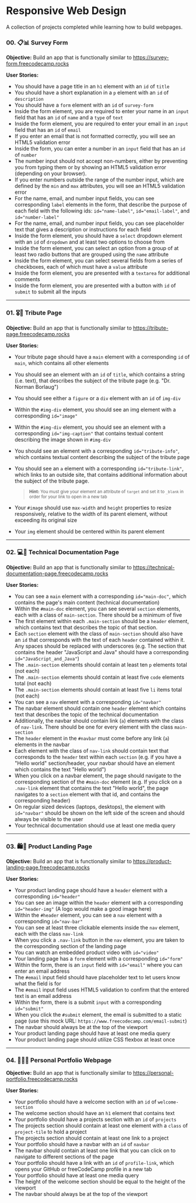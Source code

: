 # Responsive Web Design

A collection of projects completed while learning how to build webpages.

### 00. :clipboard::bar_chart: Survey Form

**Objective:** Build an app that is functionally similar to https://survey-form.freecodecamp.rocks

**User Stories:**

- You should have a page title in an `h1` element with an `id` of `title`
- You should have a short explanation in a `p` element with an `id` of `description`
- You should have a `form` element with an `id` of `survey-form`
- Inside the form element, you are required to enter your name in an `input` field that has an `id` of `name` and a `type` of `text`
- Inside the form element, you are required to enter your email in an `input` field that has an `id` of `email`
- If you enter an email that is not formatted correctly, you will see an HTML5 validation error
- Inside the form, you can enter a number in an `input` field that has an `id` of `number`
- The number input should not accept non-numbers, either by preventing you from typing them or by showing an HTML5 validation error (depending on your browser).
- If you enter numbers outside the range of the number input, which are defined by the `min` and `max` attributes, you will see an HTML5 validation error
- For the name, email, and number input fields, you can see corresponding `label` elements in the form, that describe the purpose of each field with the following ids: `id="name-label"`, `id="email-label"`, and `id="number-label"`
- For the name, email, and number input fields, you can see placeholder text that gives a description or instructions for each field
- Inside the form element, you should have a `select` dropdown element with an `id` of `dropdown` and at least two options to choose from
- Inside the form element, you can select an option from a group of at least two radio buttons that are grouped using the `name` attribute
- Inside the form element, you can select several fields from a series of checkboxes, each of which must have a `value` attribute
- Inside the form element, you are presented with a `textarea` for additional comments
- Inside the form element, you are presented with a button with `id` of `submit` to submit all the inputs

___

### 01. :medal_military::handshake: Tribute Page

**Objective:** Build an app that is functionally similar to https://tribute-page.freecodecamp.rocks

**User Stories:**

- Your tribute page should have a `main` element with a corresponding `id` of `main`, which contains all other elements
- You should see an element with an `id` of `title`, which contains a string (i.e. text), that describes the subject of the tribute page (e.g. "Dr. Norman Borlaug")
- You should see either a `figure` or a `div` element with an `id` of `img-div`
- Within the `#img-div` element, you should see an img element with a corresponding `id="image"`
- Within the `#img-div` element, you should see an element with a corresponding `id="img-caption"` that contains textual content describing the image shown in `#img-div`
- You should see an element with a corresponding `id="tribute-info"`, which contains textual content describing the subject of the tribute page
- You should see an `a` element with a corresponding `id="tribute-link"`, which links to an outside site, that contains additional information about the subject of the tribute page.
    
  > <sub>**Hint:** You must give your element an attribute of `target` and set it to `_blank` in order for your link to open in a new tab</sub>

- Your `#image` should use `max-width` and `height` properties to resize responsively, relative to the width of its parent element, without exceeding its original size
- Your `img` element should be centered within its parent element

---

### 02. :computer::blue_book: Technical Documentation Page

**Objective:** Build an app that is functionally similar to https://technical-documentation-page.freecodecamp.rocks

**User Stories:**

- You can see a `main` element with a corresponding `id="main-doc"`, which contains the page's main content (technical documentation)
- Within the `#main-doc` element, you can see several `section` elements, each with a class of `main-section`. There should be a minimum of five
- The first element within each `.main-section` should be a `header` element, which contains text that describes the topic of that section.
- Each `section` element with the class of `main-section` should also have an `id` that corresponds with the text of each `header` contained within it. Any spaces should be replaced with underscores (e.g. The section that contains the header "JavaScript and Java" should have a corresponding `id="JavaScript_and_Java"`)
- The `.main-section` elements should contain at least ten `p` elements total (not each)
- The `.main-section` elements should contain at least five `code` elements total (not each)
- The `.main-section` elements should contain at least five `li` items total (not each)
- You can see a `nav` element with a corresponding `id="navbar"`
- The navbar element should contain one `header` element which contains text that describes the topic of the technical documentation
- Additionally, the navbar should contain link (`a`) elements with the class of `nav-link`. There should be one for every element with the class `main-section`
- The `header` element in the `#navbar` must come before any link (`a`) elements in the navbar
- Each element with the class of `nav-link` should contain text that corresponds to the `header` text within each `section` (e.g. if you have a "Hello world" section/header, your navbar should have an element which contains the text "Hello world")
- When you click on a navbar element, the page should navigate to the corresponding section of the `#main-doc` element (e.g. If you click on a `.nav-link` element that contains the text "Hello world", the page navigates to a `section` element with that id, and contains the corresponding header)
- On regular sized devices (laptops, desktops), the element with `id="navbar"` should be shown on the left side of the screen and should always be visible to the user
- Your technical documentation should use at least one media query

---

### 03. :shopping::shopping_cart: Product Landing Page

**Objective:** Build an app that is functionally similar to https://product-landing-page.freecodecamp.rocks

**User Stories:**

- Your product landing page should have a `header` element with a corresponding `id="header"`
- You can see an image within the `header` element with a corresponding `id="header-img"` (A logo would make a good image here)
- Within the `#header` element, you can see a `nav` element with a corresponding `id="nav-bar"`
- You can see at least three clickable elements inside the `nav` element, each with the class `nav-link`
- When you click a `.nav-link` button in the `nav` element, you are taken to the corresponding section of the landing page
- You can watch an embedded product video with `id="video"`
- Your landing page has a `form` element with a corresponding `id="form"`
- Within the form, there is an `input` field with `id="email"` where you can enter an email address
- The `#email` input field should have placeholder text to let users know what the field is for
- The `#email` input field uses HTML5 validation to confirm that the entered text is an email address
- Within the form, there is a submit `input` with a corresponding `id="submit"`
- When you click the `#submit` element, the email is submitted to a static page (use this mock URL: `https://www.freecodecamp.com/email-submit`)
- The navbar should always be at the top of the viewport
- Your product landing page should have at least one media query
- Your product landing page should utilize CSS flexbox at least once

---

### 04. :artist::briefcase: Personal Portfolio Webpage

**Objective:** Build an app that is functionally similar to https://personal-portfolio.freecodecamp.rocks

**User Stories:**

- Your portfolio should have a welcome section with an `id` of `welcome-section`
- The welcome section should have an `h1` element that contains text
- Your portfolio should have a projects section with an `id` of `projects`
- The projects section should contain at least one element with a `class` of `project-tile` to hold a project
- The projects section should contain at least one link to a project
- Your portfolio should have a navbar with an `id` of `navbar`
- The navbar should contain at least one link that you can click on to navigate to different sections of the page
- Your portfolio should have a link with an `id` of `profile-link`, which opens your GitHub or freeCodeCamp profile in a new tab
- Your portfolio should have at least one media query
- The height of the welcome section should be equal to the height of the viewport
- The navbar should always be at the top of the viewport
